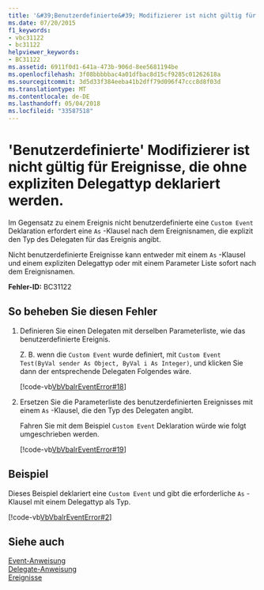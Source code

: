 ```yaml
---
title: '&#39;Benutzerdefinierte&#39; Modifizierer ist nicht gültig für Ereignisse, die ohne expliziten Delegattyp deklariert werden.'
ms.date: 07/20/2015
f1_keywords:
- vbc31122
- bc31122
helpviewer_keywords:
- BC31122
ms.assetid: 6911f0d1-641a-473b-906d-8ee5681194be
ms.openlocfilehash: 3f08bbbbbac4a01dfbac8d15cf9285c01262618a
ms.sourcegitcommit: 3d5d33f384eeba41b2dff79d096f47ccc8d8f03d
ms.translationtype: MT
ms.contentlocale: de-DE
ms.lasthandoff: 05/04/2018
ms.locfileid: "33587518"
---
```

# <a name="39custom39-modifier-is-not-valid-on-events-declared-without-explicit-delegate-types"></a>&#39;Benutzerdefinierte&#39; Modifizierer ist nicht gültig für Ereignisse, die ohne expliziten Delegattyp deklariert werden.
Im Gegensatz zu einem Ereignis nicht benutzerdefinierte eine `Custom Event` Deklaration erfordert eine `As` -Klausel nach dem Ereignisnamen, die explizit den Typ des Delegaten für das Ereignis angibt.  
  
 Nicht benutzerdefinierte Ereignisse kann entweder mit einem `As` -Klausel und einem expliziten Delegattyp oder mit einem Parameter Liste sofort nach dem Ereignisnamen.  
  
 **Fehler-ID:** BC31122  
  
## <a name="to-correct-this-error"></a>So beheben Sie diesen Fehler  
  
1.  Definieren Sie einen Delegaten mit derselben Parameterliste, wie das benutzerdefinierte Ereignis.  
  
     Z. B. wenn die `Custom Event` wurde definiert, mit `Custom Event Test(ByVal sender As Object, ByVal i As Integer)`, und klicken Sie dann der entsprechende Delegaten Folgendes wäre.  
  
     [!code-vb[VbVbalrEventError#18](../../../visual-basic/language-reference/error-messages/codesnippet/VisualBasic/custom-modifier-is-not-valid-on-events-declared-without-explicit-delegate-types_1.vb)]  
  
2.  Ersetzen Sie die Parameterliste des benutzerdefinierten Ereignisses mit einem `As` -Klausel, die den Typ des Delegaten angibt.  
  
     Fahren Sie mit dem Beispiel `Custom Event` Deklaration würde wie folgt umgeschrieben werden.  
  
     [!code-vb[VbVbalrEventError#19](../../../visual-basic/language-reference/error-messages/codesnippet/VisualBasic/custom-modifier-is-not-valid-on-events-declared-without-explicit-delegate-types_2.vb)]  
  
## <a name="example"></a>Beispiel  
 Dieses Beispiel deklariert eine `Custom Event` und gibt die erforderliche `As` -Klausel mit einem Delegattyp als Typ.  
  
 [!code-vb[VbVbalrEventError#2](../../../visual-basic/language-reference/error-messages/codesnippet/VisualBasic/custom-modifier-is-not-valid-on-events-declared-without-explicit-delegate-types_3.vb)]  
  
## <a name="see-also"></a>Siehe auch  
 [Event-Anweisung](../../../visual-basic/language-reference/statements/event-statement.md)  
 [Delegate-Anweisung](../../../visual-basic/language-reference/statements/delegate-statement.md)  
 [Ereignisse](../../../visual-basic/programming-guide/language-features/events/index.md)
